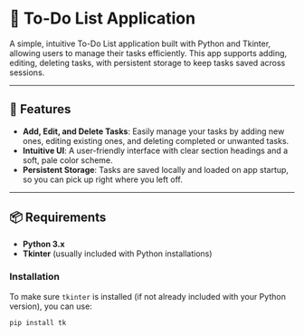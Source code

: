 # 📝 To-Do List Application

A simple, intuitive To-Do List application built with Python and Tkinter, allowing users to manage their tasks efficiently. This app supports adding, editing, deleting tasks, with persistent storage to keep tasks saved across sessions.

---

## 🚀 Features

- **Add, Edit, and Delete Tasks**: Easily manage your tasks by adding new ones, editing existing ones, and deleting completed or unwanted tasks.
- **Intuitive UI**: A user-friendly interface with clear section headings and a soft, pale color scheme.
- **Persistent Storage**: Tasks are saved locally and loaded on app startup, so you can pick up right where you left off.

---

## 📦 Requirements

- **Python 3.x**
- **Tkinter** (usually included with Python installations)

### Installation

To make sure `tkinter` is installed (if not already included with your Python version), you can use:

```bash
pip install tk

